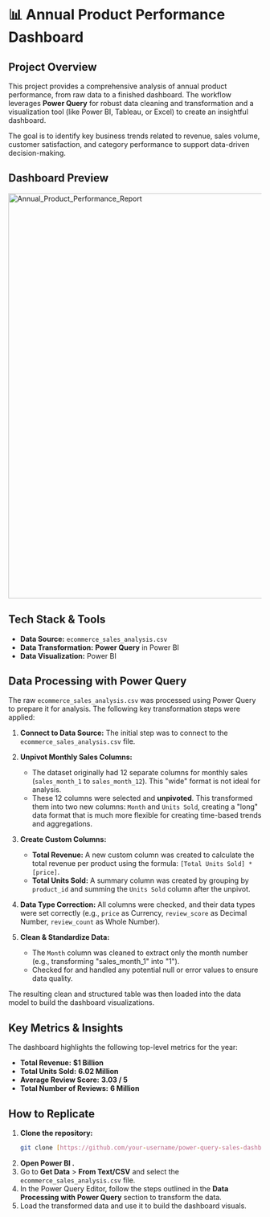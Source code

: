 # 📊 Annual Product Performance Dashboard

## Project Overview

This project provides a comprehensive analysis of annual product performance, from raw data to a finished dashboard. The workflow leverages **Power Query** for robust data cleaning and transformation and a visualization tool (like Power BI, Tableau, or Excel) to create an insightful dashboard.

The goal is to identify key business trends related to revenue, sales volume, customer satisfaction, and category performance to support data-driven decision-making.

## Dashboard Preview

<img width="1486" height="807" alt="Annual_Product_Performance_Report" src="https://github.com/user-attachments/assets/a46a7459-3e43-4dbc-8d17-9d041ee8a25f" />

## Tech Stack & Tools

*   **Data Source:** `ecommerce_sales_analysis.csv`
*   **Data Transformation:** **Power Query** in Power BI 
*   **Data Visualization:** Power BI 

## Data Processing with Power Query

The raw `ecommerce_sales_analysis.csv` was processed using Power Query to prepare it for analysis. The following key transformation steps were applied:

1.  **Connect to Data Source:** The initial step was to connect to the `ecommerce_sales_analysis.csv` file.

2.  **Unpivot Monthly Sales Columns:**
    *   The dataset originally had 12 separate columns for monthly sales (`sales_month_1` to `sales_month_12`). This "wide" format is not ideal for analysis.
    *   These 12 columns were selected and **unpivoted**. This transformed them into two new columns: `Month` and `Units Sold`, creating a "long" data format that is much more flexible for creating time-based trends and aggregations.

3.  **Create Custom Columns:**
    *   **Total Revenue:** A new custom column was created to calculate the total revenue per product using the formula: `[Total Units Sold] * [price]`.
    *   **Total Units Sold:** A summary column was created by grouping by `product_id` and summing the `Units Sold` column after the unpivot.

4.  **Data Type Correction:** All columns were checked, and their data types were set correctly (e.g., `price` as Currency, `review_score` as Decimal Number, `review_count` as Whole Number).

5.  **Clean & Standardize Data:**
    *   The `Month` column was cleaned to extract only the month number (e.g., transforming "sales_month_1" into "1").
    *   Checked for and handled any potential null or error values to ensure data quality.

The resulting clean and structured table was then loaded into the data model to build the dashboard visualizations.

## Key Metrics & Insights

The dashboard highlights the following top-level metrics for the year:

*   **Total Revenue:** **$1 Billion**
*   **Total Units Sold:** **6.02 Million**
*   **Average Review Score:** **3.03 / 5**
*   **Total Number of Reviews:** **6 Million**

## How to Replicate

1.  **Clone the repository:**
    ```bash
    git clone [https://github.com/your-username/power-query-sales-dashboard.git](https://github.com/Hemaannamdevula/sales-dashboard)
    ```
2.  **Open Power BI .**
3.  Go to **Get Data** > **From Text/CSV** and select the `ecommerce_sales_analysis.csv` file.
4.  In the Power Query Editor, follow the steps outlined in the **Data Processing with Power Query** section to transform the data.
5.  Load the transformed data and use it to build the dashboard visuals.
